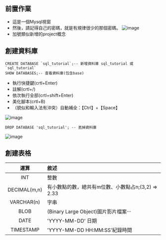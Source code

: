 ## 前置作業
- 這是一個Mysql視窗
- 然後，請記得自己的密碼，就是有規律很少的那個密碼。
![image](https://github.com/XiangYun2582/tools/assets/110577553/cb48abff-335c-4e9a-9691-8d05e218d5b7)
- 加號類似新增的project概念

## 創建資料庫
```mysql
CREATE DATABASE `sql_tutorial`;-- 新增資料庫 sql_tutorial 或 `sql_tutorial`
SHOW DATABASES;-- 查看資料庫(包含base)
```
- 執行快捷鍵(crtl+Enter)
- 註解(crtl+/)
- 依次執行全部(crtl+shift+Enter)
- 美化腳本(crtl+B)
- （貌似和輸入法有沖突）自動補全：【Ctrl】+【Space】

![image](https://github.com/XiangYun2582/tools/assets/110577553/8a852ca7-6347-4979-a1a9-a29653e92b1e)
```mysql
DROP DATABASE 'sql_tutorial'; -- 丟掉資料庫
```
![image](https://github.com/XiangYun2582/tools/assets/110577553/39bf8bf4-0f80-4586-b207-e7f12042c3ac)

## 創建表格

| 運算  | 敘述 |
|:-------------:|:-------------|
| INT           | 整數            |
| DECIMAL(m,n)  | 有小數點的數，總共有m位數、小數點占n;(3,2) $\Rightarrow$ 2.33     |
| VARCHAR(n)    | 字串         |
| BLOB          | (Binary Large Object)圖片影片檔案···         |
| DATE          | 'YYYY-MM-DD' 日期         |
| TIMESTAMP     | 'YYYY-MM-DD HH:MM:SS'紀錄時間          |




